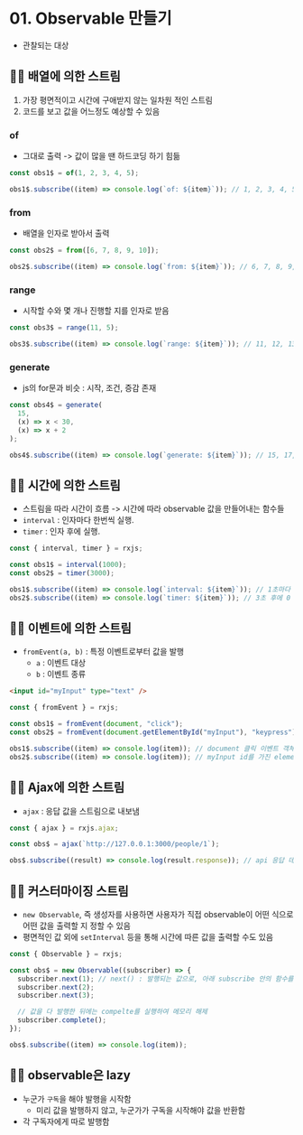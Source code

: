 # 01. Observable 만들기

- 관찰되는 대상

## 👩‍💻 배열에 의한 스트림

1. 가장 평면적이고 시간에 구애받지 않는 일차원 적인 스트림
2. 코드를 보고 값을 어느정도 예상할 수 있음

### of

- 그대로 출력 -> 값이 많을 땐 하드코딩 하기 힘듦

```javascript
const obs1$ = of(1, 2, 3, 4, 5);

obs1$.subscribe((item) => console.log(`of: ${item}`)); // 1, 2, 3, 4, 5
```

### from

- 배열을 인자로 받아서 출력

```javascript
const obs2$ = from([6, 7, 8, 9, 10]);

obs2$.subscribe((item) => console.log(`from: ${item}`)); // 6, 7, 8, 9, 10
```

### range

- 시작할 수와 몇 개나 진행할 지를 인자로 받음

```javascript
const obs3$ = range(11, 5);

obs3$.subscribe((item) => console.log(`range: ${item}`)); // 11, 12, 13, 14, 15
```

### generate

- js의 for문과 비슷 : 시작, 조건, 증감 존재

```javascript
const obs4$ = generate(
  15,
  (x) => x < 30,
  (x) => x + 2
);

obs4$.subscribe((item) => console.log(`generate: ${item}`)); // 15, 17, ... 29
```

## 👩‍💻 시간에 의한 스트림

- 스트림을 따라 시간이 흐름 -> 시간에 따라 observable 값을 만들어내는 함수들
- `interval` : 인자마다 한번씩 실행.
- `timer` : 인자 후에 실행.

```javascript
const { interval, timer } = rxjs;

const obs1$ = interval(1000);
const obs2$ = timer(3000);

obs1$.subscribe((item) => console.log(`interval: ${item}`)); // 1초마다 1, 2, 3..
obs2$.subscribe((item) => console.log(`timer: ${item}`)); // 3초 후에 0
```

## 👩‍💻 이벤트에 의한 스트림

- `fromEvent(a, b)` : 특정 이벤트로부터 값을 발행
  - `a` : 이벤트 대상
  - `b` : 이벤트 종류

```html
<input id="myInput" type="text" />
```

```javascript
const { fromEvent } = rxjs;

const obs1$ = fromEvent(document, "click");
const obs2$ = fromEvent(document.getElementById("myInput"), "keypress");

obs1$.subscribe((item) => console.log(item)); // document 클릭 이벤트 객체 출력
obs2$.subscribe((item) => console.log(item)); // myInput id를 가진 element 이벤트 객체 출력
```

## 👩‍💻 Ajax에 의한 스트림

- `ajax` : 응답 값을 스트림으로 내보냄

```javascript
const { ajax } = rxjs.ajax;

const obs$ = ajax(`http://127.0.0.1:3000/people/1`);

obs$.subscribe((result) => console.log(result.response)); // api 응답 데이터 값 출력
```

## 👩‍💻 커스터마이징 스트림

- `new Observable`, 즉 생성자를 사용하면 사용자가 직접 observable이 어떤 식으로 어떤 값을 출력할 지 정할 수 있음
- 평면적인 값 외에 `setInterval` 등을 통해 시간에 따른 값을 출력할 수도 있음

```javascript
const { Observable } = rxjs;

const obs$ = new Observable((subscriber) => {
  subscriber.next(1); // next() : 발행되는 값으로, 아래 subscribe 안의 함수를 실행
  subscriber.next(2);
  subscriber.next(3);

  // 값을 다 발행한 뒤에는 compelte를 실행하여 메모리 해제
  subscriber.complete();
});

obs$.subscribe((item) => console.log(item));
```

## 👩‍💻 observable은 lazy

- 누군가 `구독`을 해야 발행을 시작함
  - 미리 값을 발행하지 않고, 누군가가 구독을 시작해야 값을 반환함
- 각 구독자에게 따로 발행함
